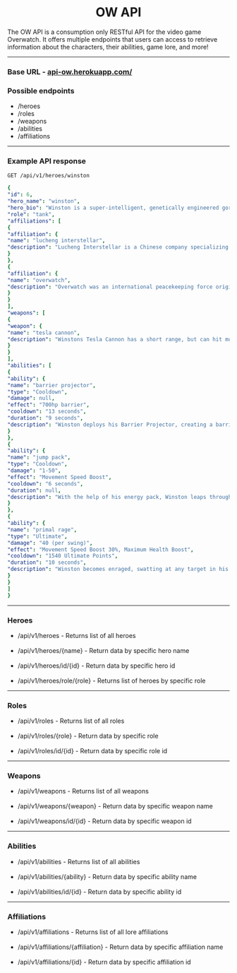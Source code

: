 <h1 align='center'> OW API </h1>

<p>The OW API is a consumption only RESTful API for the video game Overwatch. It offers multiple endpoints that users can access to retrieve information about the characters, their abilities, game lore, and more!</p>

---

<h3> Base URL - <a href="api-ow.herokuapp.com">api-ow.herokuapp.com/</a></h3>

<h3>Possible endpoints</h3>
<ul>
<li>/heroes</li>
<li>/roles</li>
<li>/weapons</li>
<li>/abilities</li>
<li>/affiliations</li>
</ul>

---

<h3>Example API response</h3>

`GET /api/v1/heroes/winston`

```yaml
{
"id": 6,
"hero_name": "winston",
"hero_bio": "Winston is a super-intelligent, genetically engineered gorilla. Winston grew up in the Horizon Lunar Colony, raised by Dr. Harold Winston. After an uprising at the lunar colony, Winston built a makeshift rocket in order to flee, landing at Watchpoint: Gibraltar. He later found a new home with Overwatch.",
"role": "tank",
"affiliations": [
{
"affiliation": {
"name": "lucheng interstellar",
"description": "Lucheng Interstellar is a Chinese company specializing in the space industry. Among its projects were the Horizon Lunar Colony and Interstellar Journey Space Station."
}
},
{
"affiliation": {
"name": "overwatch",
"description": "Overwatch was an international peacekeeping force originally formed during the Omnic Crsis. Critisim of Overwatch grew after allegations of negligence and rumors of black-ops missions emerged, resulting in the disbandonment of the force thirty years after its founding. However, five years after the fall of Overwatch, the world remains a dark place, leading some former members to consider bringing the team back together."
}
}
],
"weapons": [
{
"weapon": {
"name": "tesla cannon",
"description": "Winstons Tesla Cannon has a short range, but can hit multiple targets at once with little need for aim."
}
}
],
"abilities": [
{
"ability": {
"name": "barrier projector",
"type": "Cooldown",
"damage": null,
"effect": "700hp barrier",
"cooldown": "13 seconds",
"duration": "9 seconds",
"description": "Winston deploys his Barrier Projector, creating a barrier in a dome shape. The barrier has a health bar, and will be destroyed when the health bar reaches 0hp."
}
},
{
"ability": {
"name": "jump pack",
"type": "Cooldown",
"damage": "1-50",
"effect": "Movement Speed Boost",
"cooldown": "6 seconds",
"duration": null,
"description": "With the help of his energy pack, Winston leaps through the air, damaging targets in his impact radius."
}
},
{
"ability": {
"name": "primal rage",
"type": "Ultimate",
"damage": "40 (per swing)",
"effect": "Movement Speed Boost 30%, Maximum Health Boost",
"cooldown": "1540 Ultimate Points",
"duration": "10 seconds",
"description": "Winston becomes enraged, swatting at any target in his path. Hitting an enemy will cause a knockback effect. Winston receives a large boost to his max hp while active."
}
}
]
}
```

---

### Heroes
<ul>
<li>/api/v1/heroes - Returns list of all heroes</li>
<br>
<li>/api/v1/heroes/{name} - Return data by specific hero name</li>
<br>
<li>/api/v1/heroes/id/{id} - Return data by specific hero id</li>
<br>
<li>/api/v1/heroes/role/{role} - Returns list of heroes by specific role </li>
</ul>

---

<h3> Roles </h3>
<ul>
<li>/api/v1/roles - Returns list of all roles</li>
<br>
<li>/api/v1/roles/{role} - Return data by specific role</li>
<br>
<li>/api/v1/roles/id/{id} - Return data by specific role id</li>
</ul>

---

<h3> Weapons </h3>
<ul>
<li>/api/v1/weapons - Returns list of all weapons</li>
<br>
<li>/api/v1/weapons/{weapon} - Return data by specific weapon name</li>
<br>
<li>/api/v1/weapons/id/{id} - Return data by specific weapon id</li>
</ul>

---

<h3> Abilities </h3>
<ul>
<li>/api/v1/abilities - Returns list of all abilities</li>
<br>
<li>/api/v1/abilities/{ability} - Return data by specific ability name</li>
<br>
<li>/api/v1/abilities/id/{id} - Return data by specific ability id</li>
</ul>

---
<h3> Affiliations </h3>
<ul>
<li>/api/v1/affiliations - Returns list of all lore affiliations</li>
<br>
<li>/api/v1/affiliations/{affiliation} - Return data by specific affiliation name</li>
<br>
<li>/api/v1/affiliations/{id} - Return data by specific affiliation id
</ul>
